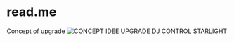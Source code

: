# read.me
Concept of upgrade 
![CONCEPT IDEE UPGRADE DJ CONTROL STARLIGHT](https://user-images.githubusercontent.com/53084104/107381773-7a81ff80-6aef-11eb-8f4d-37240708a184.png)
